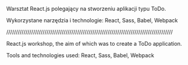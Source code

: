 Warsztat React.js polegający na stworzeniu aplikacji typu ToDo.

Wykorzystane narzędzia i technologie: React, Sass, Babel, Webpack

///////////////////////////////////////////////////////////////////////////////////////

React.js workshop, the aim of which was to create a ToDo application.

Tools and technologies used: React, Sass, Babel, Webpack